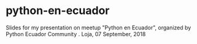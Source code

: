 # python-en-ecuador
Slides for my presentation on meetup "Python en Ecuador", organized by Python Ecuador Community . Loja, 07 September, 2018
